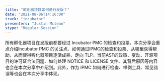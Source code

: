 ```yaml
---
title: "孵化器项目如何进行发版？"
date: "2021-08-06T14:10:00" 
track: "incubator"
presenters: "Justin Mclean"
stype: "Regular Session"
---
```

所有孵化器项目在发版前都要经过 Incubator PMC 的检查和投票。本次分享会重点介绍Incubator PMC 的关注点、如何通过IPMC的检查和投票、从哪里获得帮助，从而使得孵化器项目逐渐成熟，走向 TLP。当前ASF的政策、变动、开源项目的许可证合法问题、如何处理 NOTICE 和 LICENSE 文件、其背后原因等内容也会在本次分享中介绍到。此外，作为 IPMC 如何进行检查、样例工具、常见错误等也会在本次分享中体现。
